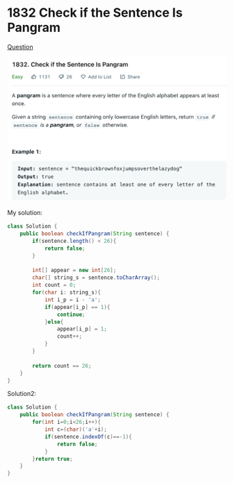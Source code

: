 # 1832 Check if the Sentence Is Pangram

[Question](https://leetcode.com/problems/check-if-the-sentence-is-pangram/)

![](<../.gitbook/assets/image (4) (2) (1).png>)



My solution:

```java
class Solution {
    public boolean checkIfPangram(String sentence) {
        if(sentence.length() < 26){
            return false;
        }       
        
        int[] appear = new int[26];
        char[] string_s = sentence.toCharArray();
        int count = 0;
        for(char i: string_s){
            int i_p = i - 'a';
            if(appear[i_p] == 1){
                continue;
            }else{
                appear[i_p] = 1;
                count++;
            }
        }
        
        return count == 26;
    }
}
```



Solution2:

```java
class Solution {
    public boolean checkIfPangram(String sentence) {
        for(int i=0;i<26;i++){
            int c=(char)('a'+i);
            if(sentence.indexOf(c)==-1){
                return false;
            }
        }return true;
    }
}
```
